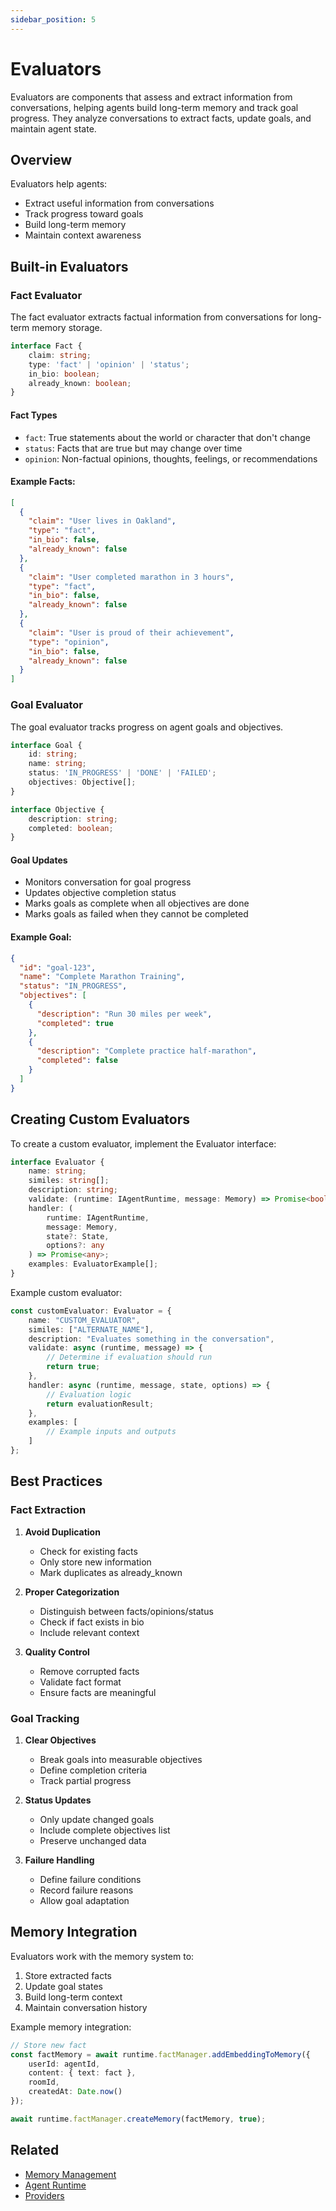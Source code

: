 ```yaml
---
sidebar_position: 5
---
```


# Evaluators

Evaluators are components that assess and extract information from conversations, helping agents build long-term memory and track goal progress. They analyze conversations to extract facts, update goals, and maintain agent state.

## Overview

Evaluators help agents:
- Extract useful information from conversations
- Track progress toward goals
- Build long-term memory
- Maintain context awareness

## Built-in Evaluators

### Fact Evaluator

The fact evaluator extracts factual information from conversations for long-term memory storage.

```typescript
interface Fact {
    claim: string;
    type: 'fact' | 'opinion' | 'status';
    in_bio: boolean;
    already_known: boolean;
}
```

#### Fact Types
- `fact`: True statements about the world or character that don't change
- `status`: Facts that are true but may change over time
- `opinion`: Non-factual opinions, thoughts, feelings, or recommendations

#### Example Facts:
```json
[
  {
    "claim": "User lives in Oakland",
    "type": "fact",
    "in_bio": false,
    "already_known": false
  },
  {
    "claim": "User completed marathon in 3 hours",
    "type": "fact", 
    "in_bio": false,
    "already_known": false
  },
  {
    "claim": "User is proud of their achievement",
    "type": "opinion",
    "in_bio": false,
    "already_known": false
  }
]
```

### Goal Evaluator

The goal evaluator tracks progress on agent goals and objectives.

```typescript
interface Goal {
    id: string;
    name: string;
    status: 'IN_PROGRESS' | 'DONE' | 'FAILED';
    objectives: Objective[];
}

interface Objective {
    description: string;
    completed: boolean;
}
```

#### Goal Updates
- Monitors conversation for goal progress
- Updates objective completion status
- Marks goals as complete when all objectives are done
- Marks goals as failed when they cannot be completed

#### Example Goal:
```json
{
  "id": "goal-123",
  "name": "Complete Marathon Training",
  "status": "IN_PROGRESS",
  "objectives": [
    {
      "description": "Run 30 miles per week",
      "completed": true
    },
    {
      "description": "Complete practice half-marathon", 
      "completed": false
    }
  ]
}
```

## Creating Custom Evaluators

To create a custom evaluator, implement the Evaluator interface:

```typescript
interface Evaluator {
    name: string;
    similes: string[];
    description: string;
    validate: (runtime: IAgentRuntime, message: Memory) => Promise<boolean>;
    handler: (
        runtime: IAgentRuntime,
        message: Memory,
        state?: State,
        options?: any
    ) => Promise<any>;
    examples: EvaluatorExample[];
}
```

Example custom evaluator:
```typescript
const customEvaluator: Evaluator = {
    name: "CUSTOM_EVALUATOR",
    similes: ["ALTERNATE_NAME"],
    description: "Evaluates something in the conversation",
    validate: async (runtime, message) => {
        // Determine if evaluation should run
        return true;
    },
    handler: async (runtime, message, state, options) => {
        // Evaluation logic
        return evaluationResult;
    },
    examples: [
        // Example inputs and outputs
    ]
};
```

## Best Practices

### Fact Extraction
1. **Avoid Duplication**
   - Check for existing facts
   - Only store new information
   - Mark duplicates as already_known

2. **Proper Categorization**
   - Distinguish between facts/opinions/status
   - Check if fact exists in bio
   - Include relevant context

3. **Quality Control**
   - Remove corrupted facts
   - Validate fact format
   - Ensure facts are meaningful

### Goal Tracking
1. **Clear Objectives**
   - Break goals into measurable objectives
   - Define completion criteria
   - Track partial progress

2. **Status Updates**
   - Only update changed goals
   - Include complete objectives list
   - Preserve unchanged data

3. **Failure Handling**
   - Define failure conditions
   - Record failure reasons
   - Allow goal adaptation

## Memory Integration

Evaluators work with the memory system to:
1. Store extracted facts
2. Update goal states
3. Build long-term context
4. Maintain conversation history

Example memory integration:
```typescript
// Store new fact
const factMemory = await runtime.factManager.addEmbeddingToMemory({
    userId: agentId,
    content: { text: fact },
    roomId,
    createdAt: Date.now()
});

await runtime.factManager.createMemory(factMemory, true);
```

## Related
- [Memory Management](./memory)
- [Agent Runtime](./agent-runtime)
- [Providers](./providers)
